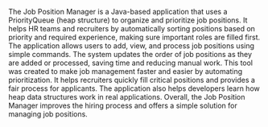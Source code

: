 The Job Position Manager is a Java-based application that uses a PriorityQueue (heap structure) to organize and prioritize job positions. It helps HR teams and recruiters by automatically sorting positions based on priority and required experience, making sure important roles are filled first. The application allows users to add, view, and process job positions using simple commands. The system updates the order of job positions as they are added or processed, saving time and reducing manual work. This tool was created to make job management faster and easier by automating prioritization. It helps recruiters quickly fill critical positions and provides a fair process for applicants. The application also helps developers learn how heap data structures work in real applications. Overall, the Job Position Manager improves the hiring process and offers a simple solution for managing job positions.
